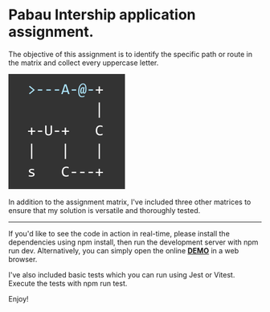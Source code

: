 # Pabau Intership application assignment.



The objective of this assignment is to identify the specific path or route in the matrix and collect every uppercase letter.

![assignment Matrix](image.png)

In addition to the assignment matrix, I've included three other matrices to ensure that my solution is versatile and thoroughly tested.

----


If you'd like to see the code in action in real-time, please install the dependencies using npm install, then run the development server with npm run dev. Alternatively, you can simply open the online **[DEMO](https://65f5d6f35ee8bcdc0dde8cc6--adorable-malabi-f1e606.netlify.app/)** in a web browser.

I've also included basic tests which you can run using Jest or Vitest. Execute the tests with npm run test.

Enjoy!

